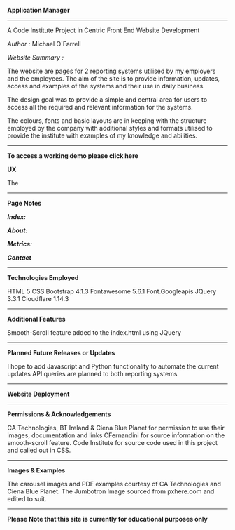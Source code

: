  **Application Manager**
 
 ________________________________________________________
 
A Code Institute Project in Centric Front End Website Development

*Author :* Michael O'Farrell

*Website Summary :* 

The website are pages for 2 reporting systems utilised by my employers and the
employees. The aim of the site is to provide information, updates, access and examples of the systems and their use in 
daily business.

The design goal was to provide a simple and central area for users to access all the required and relevant information
for the systems.

The colours, fonts and basic layouts are in keeping with the structure employed by the company with additional
styles and formats utilised to provide the institute with examples of my knowledge and abilities.

 ________________________________________________________

**To access a working demo please click here**

**UX**

The 


 ________________________________________________________

**Page Notes**

***Index:***


***About:***

***Metrics:***

***Contact***

 ________________________________________________________

**Technologies Employed**

HTML 5
CSS
Bootstrap 4.1.3
Fontawesome 5.6.1
Font.Googleapis
JQuery 3.3.1
Cloudflare 1.14.3

 ________________________________________________________

**Additional Features**

Smooth-Scroll feature added to the index.html using JQuery

 ________________________________________________________

**Planned Future Releases or Updates**

I hope to add Javascript and Python functionality to automate the current updates
API queries are planned to both reporting systems

 ________________________________________________________

**Website Deployment**


 ________________________________________________________

**Permissions & Acknowledgements**

CA Technologies, BT Ireland & Ciena Blue Planet for permission to use their images, documentation and links
CFernandini for source information on the smooth-scroll feature.
Code Institute for source code used in this project and called out in CSS.

 ________________________________________________________

**Images & Examples**

The carousel images and PDF examples courtesy of CA Technologies and Ciena Blue Planet.
The Jumbotron Image sourced from pxhere.com and edited to suit.

 ________________________________________________________



**Please Note that this site is currently for educational purposes only**



